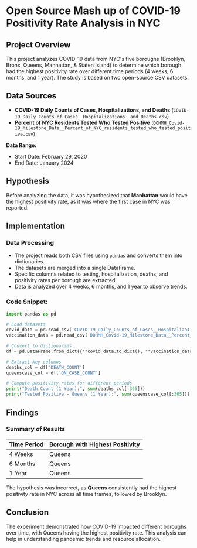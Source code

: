 # Open Source Mash up of COVID-19 Positivity Rate Analysis in NYC

## Project Overview
This project analyzes COVID-19 data from NYC's five boroughs (Brooklyn, Bronx, Queens, Manhattan, & Staten Island) to determine which borough had the highest positivity rate over different time periods (4 weeks, 6 months, and 1 year). The study is based on two open-source CSV datasets.

## Data Sources
- **COVID-19 Daily Counts of Cases, Hospitalizations, and Deaths** (`COVID-19_Daily_Counts_of_Cases__Hospitalizations__and_Deaths.csv`)
- **Percent of NYC Residents Tested Who Tested Positive** (`DOHMH_Covid-19_Milestone_Data__Percent_of_NYC_residents_tested_who_tested_positive.csv`)

**Data Range:**
- Start Date: February 29, 2020
- End Date: January 2024

## Hypothesis
Before analyzing the data, it was hypothesized that **Manhattan** would have the highest positivity rate, as it was where the first case in NYC was reported.

## Implementation
### Data Processing
- The project reads both CSV files using `pandas` and converts them into dictionaries.
- The datasets are merged into a single DataFrame.
- Specific columns related to testing, hospitalization, deaths, and positivity rates per borough are extracted.
- Data is analyzed over 4 weeks, 6 months, and 1 year to observe trends.

### Code Snippet:
```python
import pandas as pd

# Load datasets
covid_data = pd.read_csv('COVID-19_Daily_Counts_of_Cases__Hospitalizations__and_Deaths.csv')
vaccination_data = pd.read_csv('DOHMH_Covid-19_Milestone_Data__Percent_of_NYC_residents_tested_who_tested_positive.csv')

# Convert to dictionaries
df = pd.DataFrame.from_dict({**covid_data.to_dict(), **vaccination_data.to_dict()})

# Extract key columns
deaths_col = df['DEATH_COUNT']
queenscase_col = df['QN_CASE_COUNT']

# Compute positivity rates for different periods
print("Death Count (1 Year):", sum(deaths_col[:365]))
print("Tested Positive - Queens (1 Year):", sum(queenscase_col[:365]))
```

## Findings
### Summary of Results
| Time Period | Borough with Highest Positivity |
|------------|--------------------------------|
| 4 Weeks    | Queens                         |
| 6 Months   | Queens                         |
| 1 Year     | Queens                         |

The hypothesis was incorrect, as **Queens** consistently had the highest positivity rate in NYC across all time frames, followed by Brooklyn.

## Conclusion
The experiment demonstrated how COVID-19 impacted different boroughs over time, with Queens having the highest positivity rate. This analysis can help in understanding pandemic trends and resource allocation.
